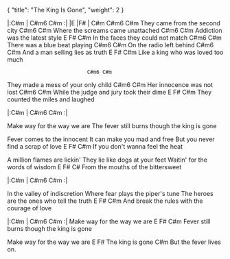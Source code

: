 {
  "title": "The King Is Gone",
  "weight": 2
}

|:C#m   |   C#m6 C#m :|
|E      |F#     |
C#m                  C#m6 C#m
They came from the second city
                           C#m6 C#m
Where the screams came unattached
                    C#m6 C#m
Addiction was the latest style
       E    F#              C#m
In the faces they could not match
                          C#m6 C#m
There was a blue beat playing
                    C#m6 C#m
On the radio left behind
                             C#m6 C#m
And a man selling lies as truth
       E   F#                 C#m
Like a king who was loved too much

                              C#m6 C#m
They made a mess of your only child
                         C#m6 C#m
Her innocence was not lost
                         C#m6 C#m
While the judge and jury took their dime
         E   F#             C#m
They counted the miles and laughed

|:C#m   |   C#m6 C#m :|

Make way for the way we are
The fever still burns though the king is gone

Fever comes to the innocent
It can make you mad and free
But you never find a scrap of love
       E          F#        C#m
If you don't wanna feel the heat

A million flames are lickin'
They lie like dogs at your feet
Waitin' for the words of wisdom
         E            F#           C#
From the mouths of the bittersweet

|:C#m   |   C#m6 C#m :|

In the valley of indiscretion
Where fear plays the piper's tune
The heroes are the ones who tell the truth
               E   F#                   C#m
And break the rules with the courage of love

|:C#m   |   C#m6 C#m :|
Make way for the way we are
E           F#     C#m
Fever still burns though the king is gone

Make way for the way we are
E           F#
The king is gone
C#m
But the fever lives on.
